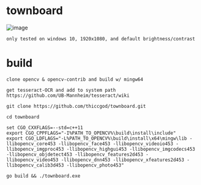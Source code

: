 # townboard
![image](https://user-images.githubusercontent.com/91354035/137077526-90ff9ddd-89d7-4d15-aa86-36705667e813.png)
```
only tested on windows 10, 1920x1080, and default brightness/contrast
```
# build
```
clone opencv & opencv-contrib and build w/ mingw64

get tesseract-OCR and add to system path
https://github.com/UB-Mannheim/tesseract/wiki

git clone https://github.com/thiccgod/townboard.git

cd townboard

set CGO_CXXFLAGS=--std=c++11
export CGO_CPPFLAGS="-I%PATH_TO_OPENCV%\build\install\include"
export CGO_LDFLAGS="-L%PATH_TO_OPENCV%\build\install\x64\mingw\lib -llibopencv_core453 -llibopencv_face453 -llibopencv_videoio453 -llibopencv_imgproc453 -llibopencv_highgui453 -llibopencv_imgcodecs453 -llibopencv_objdetect453 -llibopencv_features2d453 -llibopencv_video453 -llibopencv_dnn453 -llibopencv_xfeatures2d453 -llibopencv_calib3d453 -llibopencv_photo453"

go build && ./townboard.exe
```

